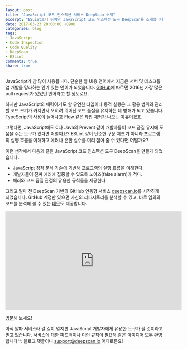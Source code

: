 ```yaml
---
layout: post
title: "JavaScript 코드 인스펙션 서비스 DeepScan 소개"
excerpt: "ESLint보다 뛰어난 JavaScript 코드 인스펙션 도구 DeepScan을 소개합니다."
date: 2017-03-23 20:00:00 +0900
categories: blog
tags:
- JavaScript
- Code Inspection
- Code Quality
- DeepScan
- ESLint
comments: true
share: true
---
```


JavaScript가 참 많이 사용됩니다. 단순한 웹 UI용 언어에서 지금은 서버 및 데스크톱 앱 개발을 망라하는 인기 있는 언어가 되었습니다. [GitHub](https://octoverse.github.com/)에 따르면 2016년 가장 많은 pull request가 있었던 언어라고 할 정도로요.

하지만 JavaScript의 매력이기도 할 유연한 타입이나 동적 실행은 그 활용 범위와 관리할 코드 크기가 커지면서 오히려 뛰어난 코드 품질을 유지하는 데 방해가 되고 있습니다. TypeScript의 사용이 늘어나고 Flow 같은 타입 체커가 나오는 이유이겠죠.

그렇다면, JavaScript에도 C나 Java의 Prevent 같이 개발자들이 코드 품질 유지에 도움을 주는 도구가 있다면 어떨까요? ESLint 같이 단순한 구문 체크가 아니라 프로그램의 실행 흐름을 이해하고 에러나 흔한 실수를 미리 잡아 줄 수 있다면 어떨까요?

이런 생각에서 다음과 같은 JavaScript 코드 인스펙션 도구 DeepScan을 만들게 되었습니다.
* JavaScript 정적 분석 기술에 기반해 프로그램의 실행 흐름을 이해한다.
* 개발자들이 진짜 에러에 집중할 수 있도록 노이즈(false alarm)가 적다.
* 에러와 코드 품질 관점의 유용한 규칙들을 제공한다.

그리고 얼마 전 DeepScan 기반의 GitHub 연동형 서비스 [deepscan.io](https://deepscan.io)를 시작하게 되었습니다.
GitHub 계정만 있으면 자신의 리파지토리를 분석할 수 있고, 바로 임의의 코드를 분석해 볼 수 있는 [데모](https://deepscan.io/demo)도 제공합니다.

<iframe width="560" height="315" src="https://www.youtube.com/embed/pVdmEpYLVLA" frameborder="0" allowfullscreen></iframe>

[방문](https://deepscan.io)해 보세요!

아직 알파 서비스라 갈 길이 멀지만 JavaScript 개발자에게 유용한 도구가 될 것이라고 믿고 있습니다.
서비스에 대한 피드백이나 이런 규칙이 필요해 같은 아이디어 모두 환영합니다^^. 블로그 댓글이나 <a href="mailto:support@deepscan.io">support@deepscan.io</a> 어디로든요!
